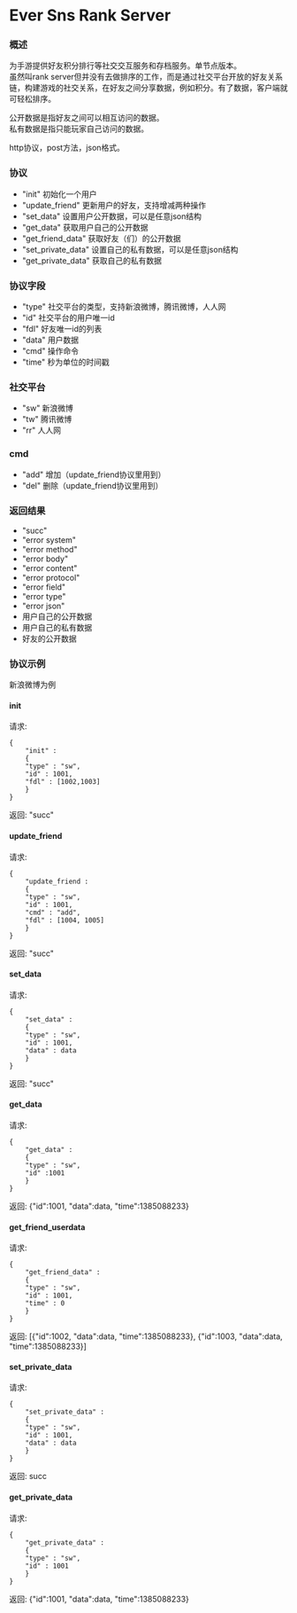 # Ever Sns Rank Server #

### 概述 ##

为手游提供好友积分排行等社交交互服务和存档服务。单节点版本。      
虽然叫rank server但并没有去做排序的工作，而是通过社交平台开放的好友关系链，构建游戏的社交关系，在好友之间分享数据，例如积分。有了数据，客户端就可轻松排序。    

公开数据是指好友之间可以相互访问的数据。  
私有数据是指只能玩家自己访问的数据。  

http协议，post方法，json格式。    

### 协议 ##
- "init"                    初始化一个用户
- "update_friend"           更新用户的好友，支持增减两种操作
- "set_data"                设置用户公开数据，可以是任意json结构
- "get_data"                获取用户自己的公开数据
- "get_friend_data"         获取好友（们）的公开数据
- "set_private_data"        设置自己的私有数据，可以是任意json结构
- "get_private_data"        获取自己的私有数据        

### 协议字段 ##
- "type"                    社交平台的类型，支持新浪微博，腾讯微博，人人网
- "id"                      社交平台的用户唯一id
- "fdl"                     好友唯一id的列表
- "data"                    用户数据
- "cmd"                     操作命令
- "time"                    秒为单位的时间戳

### 社交平台 ##
- "sw"                      新浪微博
- "tw"                      腾讯微博
- "rr"                      人人网

### cmd ##
- "add"                     增加（update_friend协议里用到）
- "del"                     删除（update_friend协议里用到）

### 返回结果 ##
- "succ"
- "error system"
- "error method"
- "error body"
- "error content"
- "error protocol"
- "error field"
- "error type"
- "error json"
- 用户自己的公开数据
- 用户自己的私有数据
- 好友的公开数据

### 协议示例 ##
新浪微博为例

#### init ###
请求:         

    {
        "init" : 
        {
		"type" : "sw",
		"id" : 1001,
		"fdl" : [1002,1003]
        }
    }
返回: "succ"

#### update_friend ###
请求:         

    {  
        "update_friend :  
        {   
		"type" : "sw",    
		"id" : 1001,    
		"cmd" : "add",    
		"fdl" : [1004, 1005]    
        }    
    }    
返回: "succ"     

#### set_data ###
请求:        

    {    
        "set_data" :    
        {    
		"type" : "sw",    
		"id" : 1001,    
		"data" : data     
        }    
    }    
返回: "succ"    

#### get_data ###
请求:        

    {    
        "get_data" :    
        {    
		"type" : "sw",    
		"id" :1001     
        }    
    }    
返回: {"id":1001, "data":data, "time":1385088233}    

#### get_friend_userdata ###
请求:          

    {    
        "get_friend_data" :    
        {        
		"type" : "sw",    
		"id" : 1001,    
		"time" : 0    
        }    
    }    
返回: [{"id":1002, "data":data, "time":1385088233}, {"id":1003, "data":data, "time":1385088233}]    

#### set_private_data ###
请求:         

    {    
        "set_private_data" :    
        {    
		"type" : "sw",    
		"id" : 1001,    
		"data" : data    
        }    
    }    
返回: succ    

#### get_private_data ###
请求:         

    {    
        "get_private_data" :    
        {    
		"type" : "sw",    
		"id" : 1001    
        }    
    }    
返回: {"id":1001, "data":data, "time":1385088233}    

